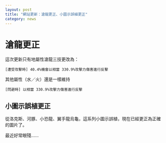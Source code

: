 ```yaml
---
layout: post
title: "網站更新：滄龍更正、小圖示誤植更正"
category: news
---
```


# 滄龍更正

這次更新只有地屬性滄龍三技更改為：

```
[遭受攻擊時] 40.4%機會以相當 330.9%攻擊力傷害進行反擊
```

其他屬性（水／火）還是一樣維持

```
[閃避時] 以相當 330.9%攻擊力傷害進行反擊
```

## 小圖示誤植更正

從洛克斯、河豚、小恐龍、翼手龍烏龜，這系列小圖示誤植，現在已經更正為正確的圖片了。

最近好常眼殘......
